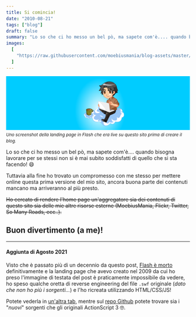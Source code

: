 ```yaml
---
title: Si comincia!
date: "2010-08-21"
tags: ["blog"]
draft: false
summary: "Lo so che ci ho messo un bel pò, ma sapete com'è.... quando bisogna lavorare per se stessi non si è mai subito soddisfatti di quello che si sta facendo! 😄"
images:
  [
    "https://raw.githubusercontent.com/moebiusmania/blog-assets/master/images/2010/toon_me.webp",
  ]
---
```


![Uno screenshot della landing page in Flash che era live su questo sito prima di creare il blog.](https://raw.githubusercontent.com/moebiusmania/blog-assets/master/images/2010/toon_me.webp) <small>_Uno screenshot della landing page in Flash che era live su questo sito prima di creare il blog._</small>

Lo so che ci ho messo un bel pò, ma sapete com'è.... quando bisogna lavorare per se stessi non si è mai subito soddisfatti di quello che si sta facendo! 😄

Tuttavia alla fine ho trovato un compromesso con me stesso per mettere online questa prima versione del mio sito, ancora buona parte dei contenuti mancano ma arriveranno al più presto.

<del>Ho cercato di rendere l'home page un'aggregatore sia dei contenuti di questo sito sia delle mie altre risorse esterne (MoebiusMania, Flickr, Twitter, So Many Roads, ecc..).</del>

## Buon divertimento (a me)!

---

#### Aggiunta di Agosto 2021

Visto che è passato più di un decennio da questo post, [Flash è morto](/post/fine-di-flash) definitivamente e la landing page che avevo creato nel 2009 da cui ho preso l'immagine di testata del post è praticamente impossibile da vedere, ho speso qualche oretta di reverse engineering del file `.swf` originale (_dato che non ho più i sorgenti..._) e l'ho ricreata utilizzando HTML/CSS/JS!

Potete vederla in [un'altra tab](https://moebiusmania.github.io/sl-landingpage-2009/), mentre sul [repo Github](https://github.com/moebiusmania/sl-landingpage-2009) potete trovare sia i "_nuovi_" sorgenti che gli originali ActionScript 3 🤓.
